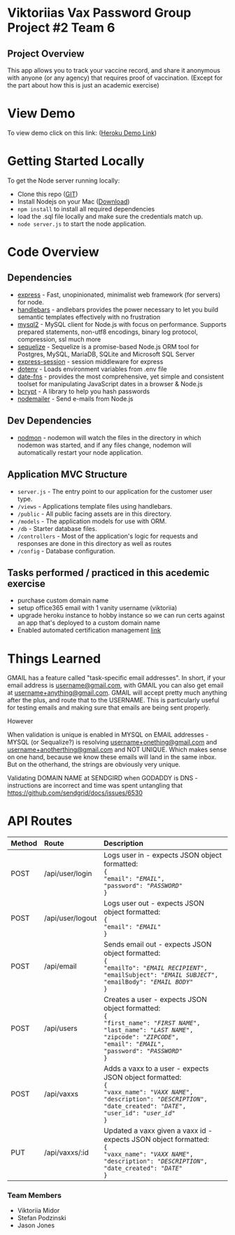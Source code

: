 # Viktoriias Vax Password Group Project #2 Team 6

## Project Overview

This app allows you to track your vaccine record, and share it anonymous with anyone (or any agency) that requires proof of vaccination. (Except for the part about how this is just an academic exercise)

# View Demo

To view demo click on this link: ([Heroku Demo Link](https://viktoriiasvaxxpassport.com/))

# Getting Started Locally

To get the Node server running locally:

- Clone this repo ([GIT](https://github.com/Team-6-Project-2/vvp))
- Install Nodejs on your Mac ([Download](https://www.dyclassroom.com/howto-mac/how-to-install-nodejs-and-npm-on-mac-using-homebrew))
- `npm install` to install all required dependencies
- load the .sql file locally and make sure the credentials match up.
- `node server.js` to start the node application.

# Code Overview

## Dependencies

- [express](https://www.npmjs.com/package/express) - Fast, unopinionated, minimalist web framework (for servers) for node.
- [handlebars](https://www.npmjs.com/package/handlebars) - andlebars provides the power necessary to let you build semantic templates effectively with no frustration
- [mysql2](https://www.npmjs.com/package/mysql2) - MySQL client for Node.js with focus on performance. Supports prepared statements, non-utf8 encodings, binary log protocol, compression, ssl much more
- [sequelize](https://www.npmjs.com/package/sequelize) - Sequelize is a promise-based Node.js ORM tool for Postgres, MySQL, MariaDB, SQLite and Microsoft SQL Server
- [express-session](https://www.npmjs.com/package/express-session) - session middleware for express
- [dotenv](https://www.npmjs.com/package/dotenv) - Loads environment variables from .env file
- [date-fns](https://www.npmjs.com/package/date-fns) - provides the most comprehensive, yet simple and consistent toolset for manipulating JavaScript dates in a browser & Node.js
- [bcrypt](https://www.npmjs.com/package/bcrypt) - A library to help you hash passwords
- [nodemailer](https://www.npmjs.com/package/nodemailer) - Send e-mails from Node.js

## Dev Dependencies

- [nodmon](https://www.npmjs.com/package/nodemon) - nodemon will watch the files in the directory in which nodemon was started, and if any files change, nodemon will automatically restart your node application.

## Application MVC Structure

- `server.js` - The entry point to our application for the customer user type.
- `/views` - Applications template files using handlebars.
- `/public` - All public facing assets are in this directory.
- `/models` - The application models for use with ORM.
- `/db` - Starter database files.
- `/controllers` - Most of the application's logic for requests and responses are done in this directory as well as routes
- `/config` - Database configuration.

## Tasks performed / practiced in this acedemic exercise

- purchase custom domain name
- setup office365 email with 1 vanity username (viktoriia)
- upgrade heroku instance to hobby instance so we can run certs against an app that's deployed to a custom domain name
- Enabled automated certification management [link](https://devcenter.heroku.com/articles/automated-certificate-management#view-your-certificate-status)

# Things Learned

GMAIL has a feature called "task-specific email addresses". In short, if your email address is username@gmail.com, with GMAIL you can also get email at username+anything@gmail.com. GMAIL will accept pretty much anything after the plus, and route that to the USERNAME. This is particularly useful for testing emails and making sure that emails are being sent properly.

However

When validation is unique is enabled in MYSQL on EMAIL addresses - MYSQL (or Sequalize?) is resolving username+onething@gmail.com and username+anotherthing@gmail.com and NOT UNIQUE. Which makes sense on one hand, because we know these emails will land in the same inbox. But on the otherhand, the strings are obviously very unique.

Validating DOMAIN NAME at SENDGIRD when GODADDY is DNS - instructions are incorrect and time was spent untangling that
https://github.com/sendgrid/docs/issues/6530

# API Routes

| Method | Route            | Description                                                                                                                                                                                                                                                                   |
| :----- | :--------------- | :---------------------------------------------------------------------------------------------------------------------------------------------------------------------------------------------------------------------------------------------------------------------------- |
| POST   | /api/user/login  | Logs user in - expects JSON object formatted: <br>`{`<br>`"email": "`<em>`EMAIL`</em>`",`<br>`"password": "`<em>`PASSWORD`</em>`"`<br>`}`                                                                                                                                     |
| POST   | /api/user/logout | Logs user out - expects JSON object formatted: <br>`{`<br>`"email": "`<em>`EMAIL`</em>`"`<br>`}`                                                                                                                                                                              |
| POST   | /api/email       | Sends email out - expects JSON object formatted: <br>`{`<br>`"emailTo": "`<em>`EMAIL RECIPIENT`</em>`",`<br>`"emailSubject": "`<em>`EMAIL SUBJECT`</em>`",`<br>`"emailBody": `<em>`"EMAIL BODY`</em>`"`<br>`}`                                                                |
| POST   | /api/users       | Creates a user - expects JSON object formatted: <br>`{`<br>`"first_name": "`<em>`FIRST NAME`</em>`",`<br>`"last_name": "`<em>`LAST NAME`</em>`",`<br>`"zipcode": "`<em>`ZIPCODE`</em>`",`<br>`"email": "`<em>`EMAIL`</em>`",`<br>`"password": "`<em>`PASSWORD`</em>`"`<br>`}` |
| POST   | /api/vaxxs       | Adds a vaxx to a user - expects JSON object formatted: <br>`{`<br>`"vaxx_name": "`<em>`VAXX NAME`</em>`",`<br>`"description": "`<em>`DESCRIPTION`</em>`",`<br>`"date_created": "`<em>`DATE`</em>`",`<br>`"user_id": "`<em>`user_id`</em>`"`<br>`}`                            |
| PUT    | /api/vaxxs/:id   | Updated a vaxx given a vaxx id - expects JSON object formatted: <br>`{`<br>`"vaxx_name": "`<em>`VAXX NAME`</em>`",`<br>`"description": "`<em>`DESCRIPTION`</em>`",`<br>`"date_created": "`<em>`DATE`</em>`"`<br>`}`                                                           |

### Team Members

- Viktoriia Midor
- Stefan Podzinski
- Jason Jones
